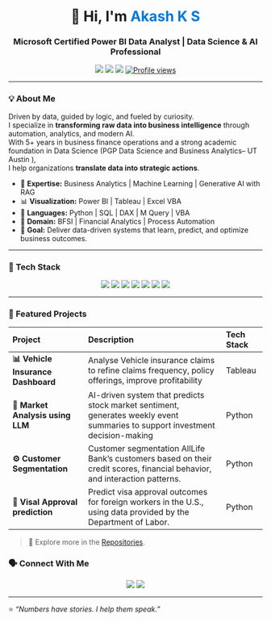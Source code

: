<!--
README for Akash K S — Data Science & Analytics Professional
-->

<h1 align="center">👋 Hi, I'm <span style="color:#0078D7;">Akash K S</span></h1>
<h3 align="center">Microsoft Certified Power BI Data Analyst | Data Science & AI Professional</h3>

<p align="center">
<a href="https://www.linkedin.com/in/YOUR-LINKEDIN"><img src="https://img.shields.io/badge/LinkedIn-blue?logo=linkedin&logoColor=white" /></a>
<a href="mailto:ksakash9977@gmail.com"><img src="https://img.shields.io/badge/Email-Contact%20Me-orange?logo=gmail&logoColor=white" /></a>
<a href="https://github.com/akhu95"><img src="https://img.shields.io/badge/GitHub-Profile-black?logo=github" /></a>
<a href="#"><img src="https://komarev.com/ghpvc/?username=AkashKS&label=Profile%20views&color=0e75b6&style=flat" alt="Profile views" /></a>
</p>

---

### 💡 About Me
Driven by data, guided by logic, and fueled by curiosity.  
I specialize in **transforming raw data into business intelligence** through automation, analytics, and modern AI.  
With 5+ years in business finance operations and a strong academic foundation in Data Science (PGP Data Science and Business Analytics– UT Austin ),  
I help organizations **translate data into strategic actions**.

- 🎯 **Expertise:** Business Analytics | Machine Learning | Generative AI with RAG  
- 📊 **Visualization:** Power BI | Tableau | Excel VBA  
- 🧠 **Languages:** Python | SQL | DAX | M Query | VBA  
- 🏢 **Domain:** BFSI | Financial Analytics | Process Automation  
- 🚀 **Goal:** Deliver data-driven systems that learn, predict, and optimize business outcomes.

---

### 🧰 Tech Stack
<p align="center">
<img src="https://img.shields.io/badge/PowerBI-F2C811?style=for-the-badge&logo=powerbi&logoColor=black" />
<img src="https://img.shields.io/badge/Tableau-E97627?style=for-the-badge&logo=tableau&logoColor=white" />
<img src="https://img.shields.io/badge/Python-3776AB?style=for-the-badge&logo=python&logoColor=white" />
<img src="https://img.shields.io/badge/SQL-025E8C?style=for-the-badge&logo=postgresql&logoColor=white" />
<img src="https://img.shields.io/badge/Excel%20VBA-217346?style=for-the-badge&logo=microsoft-excel&logoColor=white" />
<img src="https://img.shields.io/badge/Machine%20Learning-102230?style=for-the-badge&logo=scikit-learn&logoColor=orange" />
<img src="https://img.shields.io/badge/GenAI%20%26%20RAG-800080?style=for-the-badge&logo=openai&logoColor=white" />
</p>

---

### 📂 Featured Projects
| Project | Description | Tech Stack |
|:--|:--|:--|
| **📊 Vehicle Insurance Dashboard** | Analyse Vehicle insurance claims to refine claims frequency, policy offerings, improve profitability | Tableau | 
| **💬 Market Analysis using LLM** | AI-driven system that predicts stock market sentiment, generates weekly event summaries to support investment decision-making | Python | Scikit-learn | LangChain | Keras |
| **⚙️ Customer Segmentation** | Customer segmentation AllLife Bank’s customers based on their credit scores, financial behavior, and interaction patterns. | Python | Scikit-learn |
| **🧠 Visal Approval prediction** | Predict visa approval outcomes for foreign workers in the U.S., using data provided by the Department of Labor. | Python | Matplotlib |  Scikit-learn |

> 🔗 Explore more in the [Repositories](https://github.com/AkashKS?tab=repositories).



### 🗣 Connect With Me
<p align="center">
<a href="https://www.linkedin.com/in/YOUR-LINKEDIN"><img src="https://img.shields.io/badge/LinkedIn-0077B5?logo=linkedin&logoColor=white" /></a>
<a href="mailto:ksakash9977@gmail.com"><img src="https://img.shields.io/badge/Email-Me-orange?logo=gmail&logoColor=white" /></a>
</p>

---

⭐ *“Numbers have stories. I help them speak.”*  
